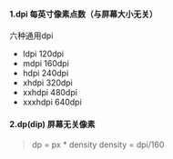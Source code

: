 #### 1.dpi 每英寸像素点数（与屏幕大小无关）
  六种通用dpi
  * ldpi       120dpi
  * mdpi       160dpi
  * hdpi       240dpi
  * xhdpi      320dpi
  * xxhdpi     480dpi
  * xxxhdpi    640dpi
  
#### 2.dp(dip) 屏幕无关像素
 > dp = px * density   density = dpi/160
  
